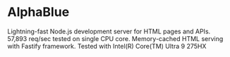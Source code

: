 # AlphaBlue
 Lightning-fast Node.js development server for HTML pages and APIs. 57,893 req/sec tested on single CPU core. Memory-cached HTML serving with Fastify framework. Tested with Intel(R) Core(TM) Ultra 9 275HX
